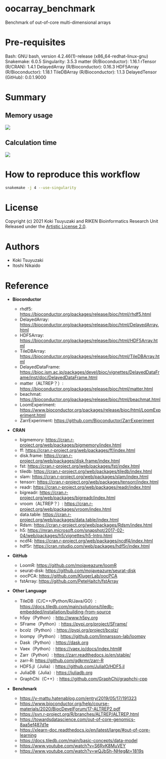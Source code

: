 # oocarray_benchmark
Benchmark of out-of-core multi-dimensional arrays

# Pre-requisites

Bash: GNU bash, version 4.2.46(1)-release (x86_64-redhat-linux-gnu)
Snakemake: 6.0.5
Singularity: 3.5.3
matter (R/Bioconductor): 1.16.1
rTensor (R/CRAN): 1.4.1
DelayedArray (R/Bioconductor): 0.16.3
HDF5Array (R/Bioconductor): 1.18.1
TileDBArray (R/Bioconductor): 1.1.3
DelayedTensor (GitHub): 0.0.1.9000

# Summary
## Memory usage
![](https://github.com/rikenbit/oocarray_workflow/blob/master/plot/benchmark_memory.png)

## Calculation time
![](https://github.com/rikenbit/oocarray_workflow/blob/master/plot/benchmark_time.png)

# How to reproduce this workflow

```bash
snakemake -j 4 --use-singularity
```

# License
Copyright (c) 2021 Koki Tsuyuzaki and RIKEN Bioinformatics Research Unit Released under the [Artistic License 2.0](http://www.perlfoundation.org/artistic_license_2_0).

# Authors
- Koki Tsuyuzaki
- Itoshi Nikaido

# Reference
- **Bioconductor**
	- rhdf5: https://bioconductor.org/packages/release/bioc/html/rhdf5.html
	- DelayedArray: https://bioconductor.org/packages/release/bioc/html/DelayedArray.html
	- HDF5Array: https://bioconductor.org/packages/release/bioc/html/HDF5Array.html
	- TileDBArray: https://bioconductor.org/packages/release/bioc/html/TileDBArray.html
	- DelayedDataFrame: https://bioc.ism.ac.jp/packages/devel/bioc/vignettes/DelayedDataFrame/inst/doc/DelayedDataFrame.html
	- matter（ALTREP？）: https://bioconductor.org/packages/release/bioc/html/matter.html
	- beachmat: https://bioconductor.org/packages/release/bioc/html/beachmat.html
	- LoomExperiment: https://www.bioconductor.org/packages/release/bioc/html/LoomExperiment.html
	- ZarrExperiment: https://github.com/Bioconductor/ZarrExperiment

- **CRAN**
	- bigmemory: https://cran.r-project.org/web/packages/bigmemory/index.html
	- ff: https://cran.r-project.org/web/packages/ff/index.html
	- disk.frame: https://cran.r-project.org/web/packages/disk.frame/index.html
	- fst: https://cran.r-project.org/web/packages/fst/index.html
	- tiledb: https://cran.r-project.org/web/packages/tiledb/index.html
	- slam: https://cran.r-project.org/web/packages/slam/index.html
	- tensorr: https://cran.r-project.org/web/packages/tensorr/index.html
	- readr: https://cran.r-project.org/web/packages/readr/index.html
	- bigreadr: https://cran.r-project.org/web/packages/bigreadr/index.html
	- vroom（ALTREP？）: https://cran.r-project.org/web/packages/vroom/index.html
	- data.table: https://cran.r-project.org/web/packages/data.table/index.html
	- Rdsm: https://cran.r-project.org/web/packages/Rdsm/index.html
	- h5: https://mran.microsoft.com/snapshot/2017-02-04/web/packages/h5/vignettes/h5-Intro.html
	- ncdf4: https://cran.r-project.org/web/packages/ncdf4/index.html
	- hdf5r: https://cran.rstudio.com/web/packages/hdf5r/index.html

- **GitHub**
	- LoomR: https://github.com/mojaveazure/loomR
	- seurat-disk: https://github.com/mojaveazure/seurat-disk
	- oocPCA: https://github.com/KlugerLab/oocPCA
	- fstArray: https://github.com/PeteHaitch/fstArray

- **Other Language**
	- TileDB（C/C++/Python/R/Java/GO）: https://docs.tiledb.com/main/solutions/tiledb-embedded/installation/building-from-source
	- h5py（Python）: http://www.h5py.org
	- SFrame（Python）: https://pypi.org/project/SFrame/
	- bcolz（Python）: https://pypi.org/project/bcolz/
	- loompy（Python）: https://github.com/linnarsson-lab/loompy
	- Dask（Python）: https://dask.org
	- Vaex（Python）: https://vaex.io/docs/index.html#
	- Zarr（Python）: https://zarr.readthedocs.io/en/stable/
	- zarr-R: https://github.com/gdkrmr/zarr-R
	- HDF5.jl（Julia）: https://github.com/JuliaIO/HDF5.jl
	- JuliaDB（Julia）: https://juliadb.org
	- GraphChi（C++）: https://github.com/GraphChi/graphchi-cpp

- **Benchmark**
	- https://y-mattu.hatenablog.com/entry/2019/05/17/191323
	- https://www.bioconductor.org/help/course-materials/2020/BiocDevelForum/17-ALTREP2.pdf
	- https://svn.r-project.org/R/branches/ALTREP/ALTREP.html
	- https://towardsdatascience.com/out-of-core-genomics-8aa5ef487d1e
	- https://xlearn-doc.readthedocs.io/en/latest/large/#out-of-core-learning
	- https://docs.tiledb.com/main/basic-concepts/data-model
	- https://www.youtube.com/watch?v=S6RvK8MuVEY
	- https://www.youtube.com/watch?v=wQJbSh-NHeg&t=1819s